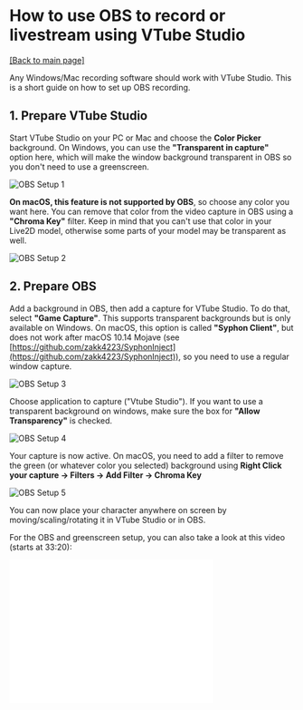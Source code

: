 # How to use OBS to record or livestream using VTube Studio

[\[Back to main page\]](https://denchisoft.github.io/)

Any Windows/Mac recording software should work with VTube Studio. This is a short guide on how to set up OBS recording.

## 1. Prepare VTube Studio

Start VTube Studio on your PC or Mac and choose the __Color Picker__ background. On Windows, you can use the __"Transparent in capture"__ option here, which will make the window background transparent in OBS so you don't need to use a greenscreen.

![OBS Setup 1](../images/obs_screenshots/obs_2.png "OBS Setup 1")

__On macOS, this feature is not supported by OBS__, so choose any color you want here. You can remove that color from the video capture in OBS using a __"Chroma Key"__ filter. Keep in mind that you can't use that color in your Live2D model, otherwise some parts of your model may be transparent as well.

![OBS Setup 2](../images/obs_screenshots/obs_1.png "OBS Setup 2")


## 2. Prepare OBS

Add a background in OBS, then add a capture for VTube Studio. To do that, select __"Game Capture"__. This supports transparent backgrounds but is only available on Windows. On macOS, this option is called __"Syphon Client"__, but does not work after macOS 10.14 Mojave (see [https://github.com/zakk4223/SyphonInject](https://github.com/zakk4223/SyphonInject)), so you need to use a regular window capture.

![OBS Setup 3](../images/obs_screenshots/obs_3.png "OBS Setup 3")

Choose application to capture ("Vtube Studio"). If you want to use a transparent background on windows, make sure the box for __"Allow Transparency"__ is checked.

![OBS Setup 4](../images/obs_screenshots/obs_4.png "OBS Setup 4")

Your capture is now active. On macOS, you need to add a filter to remove the green (or whatever color you selected) background using __Right Click your capture -> Filters -> Add Filter -> Chroma Key__

![OBS Setup 5](../images/obs_screenshots/obs_5.png "OBS Setup 5")

You can now place your character anywhere on screen by moving/scaling/rotating it in VTube Studio or in OBS.

For the OBS and greenscreen setup, you can also take a look at this video (starts at 33:20):

<iframe width="360" height="252" src="//www.youtube.com/embed/q5dKr0ulx10?t=2000" frameborder="0" allowfullscreen="allowfullscreen">&nbsp;</iframe>


